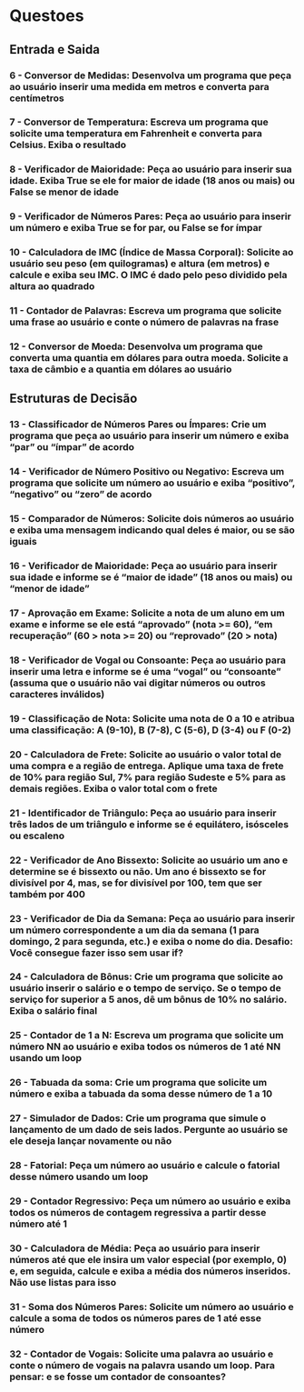 # Questoes

## Entrada e Saida

### 6 - Conversor de Medidas: Desenvolva um programa que peça ao usuário inserir uma medida em metros e converta para centímetros

### 7 - Conversor de Temperatura: Escreva um programa que solicite uma temperatura em Fahrenheit e converta para Celsius. Exiba o resultado

### 8 - Verificador de Maioridade: Peça ao usuário para inserir sua idade. Exiba True se ele for maior de idade (18 anos ou mais) ou False se menor de idade

### 9 - Verificador de Números Pares: Peça ao usuário para inserir um número e exiba True se for par, ou False se for ímpar

### 10 - Calculadora de IMC (Índice de Massa Corporal): Solicite ao usuário seu peso (em quilogramas) e altura (em metros) e calcule e exiba seu IMC. O IMC é dado pelo peso dividido pela altura ao quadrado

### 11 - Contador de Palavras: Escreva um programa que solicite uma frase ao usuário e conte o número de palavras na frase

### 12 - Conversor de Moeda: Desenvolva um programa que converta uma quantia em dólares para outra moeda. Solicite a taxa de câmbio e a quantia em dólares ao usuário

## Estruturas de Decisão

### 13 - Classificador de Números Pares ou Ímpares: Crie um programa que peça ao usuário para inserir um número e exiba “par” ou “ímpar” de acordo

### 14 - Verificador de Número Positivo ou Negativo: Escreva um programa que solicite um número ao usuário e exiba “positivo”, “negativo” ou “zero” de acordo

### 15 - Comparador de Números: Solicite dois números ao usuário e exiba uma mensagem indicando qual deles é maior, ou se são iguais

### 16 - Verificador de Maioridade: Peça ao usuário para inserir sua idade e informe se é “maior de idade” (18 anos ou mais) ou “menor de idade”

### 17 - Aprovação em Exame: Solicite a nota de um aluno em um exame e informe se ele está “aprovado” (nota >= 60), “em recuperação” (60 > nota >= 20) ou “reprovado” (20 > nota)

### 18 - Verificador de Vogal ou Consoante: Peça ao usuário para inserir uma letra e informe se é uma “vogal” ou “consoante” (assuma que o usuário não vai digitar números ou outros caracteres inválidos)

### 19 - Classificação de Nota: Solicite uma nota de 0 a 10 e atribua uma classificação: A (9-10), B (7-8), C (5-6), D (3-4) ou F (0-2)

### 20 - Calculadora de Frete: Solicite ao usuário o valor total de uma compra e a região de entrega. Aplique uma taxa de frete de 10% para região Sul, 7% para região Sudeste e 5% para as demais regiões. Exiba o valor total com o frete

### 21 - Identificador de Triângulo: Peça ao usuário para inserir três lados de um triângulo e informe se é equilátero, isósceles ou escaleno

### 22 - Verificador de Ano Bissexto: Solicite ao usuário um ano e determine se é bissexto ou não. Um ano é bissexto se for divisível por 4, mas, se for divisível por 100, tem que ser também por 400

### 23 - Verificador de Dia da Semana: Peça ao usuário para inserir um número correspondente a um dia da semana (1 para domingo, 2 para segunda, etc.) e exiba o nome do dia. Desafio: Você consegue fazer isso sem usar if?

### 24 - Calculadora de Bônus: Crie um programa que solicite ao usuário inserir o salário e o tempo de serviço. Se o tempo de serviço for superior a 5 anos, dê um bônus de 10% no salário. Exiba o salário final

### 25 - Contador de 1 a N: Escreva um programa que solicite um número NN ao usuário e exiba todos os números de 1 até NN usando um loop

### 26 - Tabuada da soma: Crie um programa que solicite um número e exiba a tabuada da soma desse número de 1 a 10

### 27 - Simulador de Dados: Crie um programa que simule o lançamento de um dado de seis lados. Pergunte ao usuário se ele deseja lançar novamente ou não

### 28 - Fatorial: Peça um número ao usuário e calcule o fatorial desse número usando um loop

### 29 - Contador Regressivo: Peça um número ao usuário e exiba todos os números de contagem regressiva a partir desse número até 1

### 30 - Calculadora de Média: Peça ao usuário para inserir números até que ele insira um valor especial (por exemplo, 0) e, em seguida, calcule e exiba a média dos números inseridos. Não use listas para isso

### 31 - Soma dos Números Pares: Solicite um número ao usuário e calcule a soma de todos os números pares de 1 até esse número

### 32 - Contador de Vogais: Solicite uma palavra ao usuário e conte o número de vogais na palavra usando um loop. Para pensar: e se fosse um contador de consoantes?
